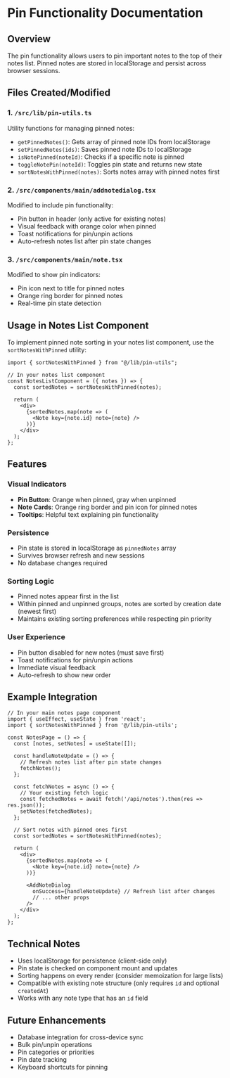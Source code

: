 # Pin Functionality Documentation

## Overview
The pin functionality allows users to pin important notes to the top of their notes list. Pinned notes are stored in localStorage and persist across browser sessions.

## Files Created/Modified

### 1. `/src/lib/pin-utils.ts`
Utility functions for managing pinned notes:
- `getPinnedNotes()`: Gets array of pinned note IDs from localStorage
- `setPinnedNotes(ids)`: Saves pinned note IDs to localStorage  
- `isNotePinned(noteId)`: Checks if a specific note is pinned
- `toggleNotePin(noteId)`: Toggles pin state and returns new state
- `sortNotesWithPinned(notes)`: Sorts notes array with pinned notes first

### 2. `/src/components/main/addnotedialog.tsx`
Modified to include pin functionality:
- Pin button in header (only active for existing notes)
- Visual feedback with orange color when pinned
- Toast notifications for pin/unpin actions
- Auto-refresh notes list after pin state changes

### 3. `/src/components/main/note.tsx`
Modified to show pin indicators:
- Pin icon next to title for pinned notes
- Orange ring border for pinned notes
- Real-time pin state detection

## Usage in Notes List Component

To implement pinned note sorting in your notes list component, use the `sortNotesWithPinned` utility:

```tsx
import { sortNotesWithPinned } from "@/lib/pin-utils";

// In your notes list component
const NotesListComponent = ({ notes }) => {
  const sortedNotes = sortNotesWithPinned(notes);
  
  return (
    <div>
      {sortedNotes.map(note => (
        <Note key={note.id} note={note} />
      ))}
    </div>
  );
};
```

## Features

### Visual Indicators
- **Pin Button**: Orange when pinned, gray when unpinned
- **Note Cards**: Orange ring border and pin icon for pinned notes
- **Tooltips**: Helpful text explaining pin functionality

### Persistence
- Pin state is stored in localStorage as `pinnedNotes` array
- Survives browser refresh and new sessions
- No database changes required

### Sorting Logic
- Pinned notes appear first in the list
- Within pinned and unpinned groups, notes are sorted by creation date (newest first)
- Maintains existing sorting preferences while respecting pin priority

### User Experience
- Pin button disabled for new notes (must save first)
- Toast notifications for pin/unpin actions
- Immediate visual feedback
- Auto-refresh to show new order

## Example Integration

```tsx
// In your main notes page component
import { useEffect, useState } from 'react';
import { sortNotesWithPinned } from '@/lib/pin-utils';

const NotesPage = () => {
  const [notes, setNotes] = useState([]);
  
  const handleNoteUpdate = () => {
    // Refresh notes list after pin state changes
    fetchNotes();
  };
  
  const fetchNotes = async () => {
    // Your existing fetch logic
    const fetchedNotes = await fetch('/api/notes').then(res => res.json());
    setNotes(fetchedNotes);
  };
  
  // Sort notes with pinned ones first
  const sortedNotes = sortNotesWithPinned(notes);
  
  return (
    <div>
      {sortedNotes.map(note => (
        <Note key={note.id} note={note} />
      ))}
      
      <AddNoteDialog 
        onSuccess={handleNoteUpdate} // Refresh list after changes
        // ... other props
      />
    </div>
  );
};
```

## Technical Notes

- Uses localStorage for persistence (client-side only)
- Pin state is checked on component mount and updates
- Sorting happens on every render (consider memoization for large lists)
- Compatible with existing note structure (only requires `id` and optional `createdAt`)
- Works with any note type that has an `id` field

## Future Enhancements

- Database integration for cross-device sync
- Bulk pin/unpin operations
- Pin categories or priorities
- Pin date tracking
- Keyboard shortcuts for pinning
